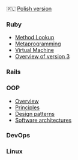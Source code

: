 🇵🇱 [Polish version](https://github.com/kroolar/tech-stack/tree/master/pl)

### Ruby
- [Method Lookup]('')
- [Metaprogramming]('')
- [Virtual Machine]('')
- [Overview of version 3]('')

### Rails

### OOP
- [Overview]()
- [Principles]()
- [Design patterns]()
- [Software architectures]()

### DevOps
### Linux
